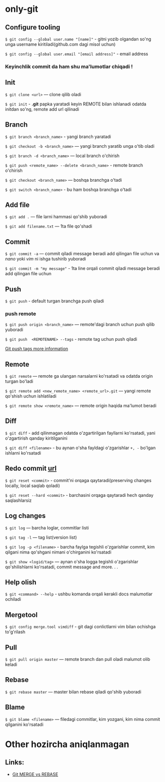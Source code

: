 # only-git

## Configure tooling
`$ git config --global user.name "[name]"` - gitni yozib olgandan so'ng unga username kiritiladi(github.com dagi misol uchun)

`$ git config --global user.email "[email address]"` - email address

### Keyinchlik commit da ham shu ma'lumotlar chiqadi !

## Init
`$ git clone <url>` — clone qilib oladi

`$ git init` - **.git** papka yaratadi keyin REMOTE bilan ishlanadi odatda initdan so'ng, remote add url qilinadi

## Branch
`$ git branch <branch_name>` - yangi branch yaratadi

`$ git checkout -b <branch_name>` — yangi branch yaratib unga o'tib oladi

`$ git branch -d <branch_name>` — local branch o'chirish

`$ git push <remote_name> --delete <branch_name>` - remote branch o'chirish

`$ git checkout <branch_name>` — boshqa branchga o'tadi

`$ git switch <branch_name>` - bu ham boshqa branchga o'tadi 

## Add file
`$ git add .` — file larni hammasi qo'shib yuboradi

`$ git add filename.txt` — 1ta file qo'shadi

## Commit
`$ git commit -a` — commit qiladi message beradi add qilingan file uchun va *nano* yoki *vim* ni ishga tushirib yuboradi

`$ git commit -m "my message"` - 1ta line orqali commit qiladi message beradi add qilingan file uchun

## Push
`$ git push` - default turgan branchga push qiladi

### push remote
`$ git push origin <branch_name>` — remote'dagi branch uchun push qilib yuboradi

`$ git push  <REMOTENAME> --tags` - remote tag uchun push qiladi

<a href="https://stackoverflow.com/questions/5195859/how-do-you-push-a-tag-to-a-remote-repository-using-git">Git push tags more information</a>


## Remote
`$ git remote` 
— remote ga ulangan narsalarni ko'rsatadi va odatda origin turgan bo'ladi

`$ git remote add <new_remote_name> <remote_url>.git`
 — yangi remote qo'shish uchun ishlatiladi

`$ git remote show <remote_name>` — remote origin haqida ma'lumot beradi

## Diff
`$ git diff` - add qilinmagan odatda o'zgartirilgan fayllarni ko'rsatadi, yani o'zgartirish qanday kiritilganini

`$ git diff <filename>` - bu aynan o'sha fayldagi o'zgarishlar `+, -` bo'lgan ishlarni ko'rsatadi


## Redo commit <a href="https://stackoverflow.com/questions/2530060/in-plain-english-what-does-git-reset-do">url</a>
`$ git reset <commit>` - commit'ni orqaga qaytaradi(preserving changes locally, local saqlab qoladi)

`$ git reset --hard <commit>` - barchasini orqaga qaytaradi hech qanday saqlashlarsiz

## Log changes
`$ git log` — barcha loglar, commitlar listi

`$ git tag -l` — tag list(version list) 

`$ git log -p <filename>` - barcha faylga tegishli o'zgarishlar commit, kim qilgani nima qo'shgani nimani o'chirganini ko'rsatadi

`$ git show <logid/tag>`
 — aynan o'sha logga tegishli o'zgarishlar qo'shilishlarni ko'rsatadi, commit message and more. . .

## Help olish
`$ git <command> --help` - ushbu komanda orqali kerakli docs malumotlar ochiladi


## Mergetool
`$ git config merge.tool vimdiff` - git dagi conlictlarni vim bilan ochishga to'g'rilash

## Pull
`$ git pull origin master` — remote branch dan pull oladi malumot olib keladi


## Rebase
`$ git rebase master` — master bilan rebase qiladi qo'shib yuboradi

## Blame
`$ git blame <filename>` — filedagi commitlar, kim yozgani, kim nima commit qilganini ko'rsatadi


# Other hozircha aniqlanmagan


## Links:
- <a href="https://www.youtube.com/watch?v=CRlGDDprdOQ&ab_channel=Academind">Git MERGE vs REBASE
</a>
